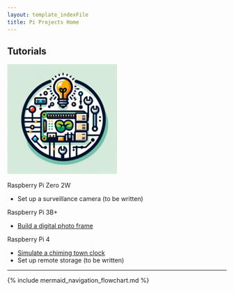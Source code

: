 ```yaml
---
layout: template_indexFile
title: Pi Projects Home
---
```


## Tutorials

<div class="grid-container">
  <div><img src = "images/logo.png" width="50%" /></div>
  <div>
  <p>Raspberry Pi Zero 2W</p>
	<ul><li>Set up a surveillance camera (to be written)</li></ul>
	<p>Raspberry Pi 3B+</p>
	<ul><li><a href = "topics/photo_frame.html">Build a digital photo frame</a></li></ul>
	<p>Raspberry Pi 4</p>
	<ul>
	<li><a href = "topics/clock_chime.html">Simulate a chiming town clock</a></li>
	<li>Set up remote storage (to be written)</li>
	</ul>
  </div>  
</div>

<hr/>

{% include mermaid_navigation_flowchart.md %}